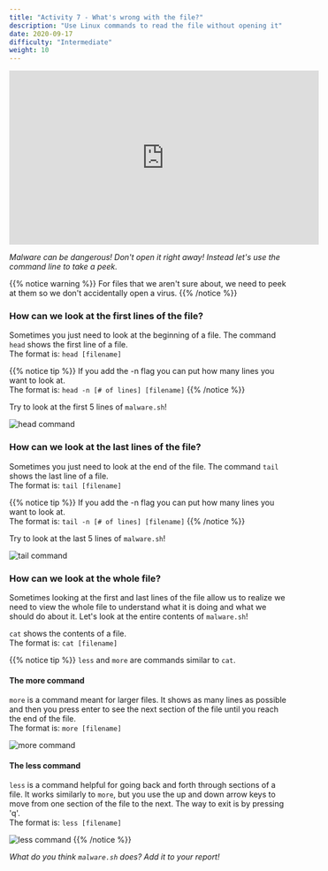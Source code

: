 ```yaml
---
title: "Activity 7 - What's wrong with the file?"
description: "Use Linux commands to read the file without opening it"
date: 2020-09-17
difficulty: "Intermediate"
weight: 10
---
```


<iframe width="560" height="315" src="https://www.youtube.com/embed/tgciAD4hbyU" alt="A YouTube video on Linux Basics Activity 7" frameborder="0" allow="accelerometer; autoplay; clipboard-write; encrypted-media; gyroscope; picture-in-picture" allowfullscreen></iframe>

*Malware can be dangerous! Don't open it right away! Instead let's use the command line to take a peek.*

{{% notice warning %}}
For files that we aren't sure about, we need to peek at them so we don't accidentally open a virus.
{{% /notice %}}

### How can we look at the first lines of the file?

Sometimes you just need to look at the beginning of a file. The command `head` shows the first line of a file.  
The format is: `head [filename]`

{{% notice tip %}} 
If you add the -n flag you can put how many lines you want to look at.  
The format is: `head -n [# of lines] [filename]`
{{% /notice %}}

Try to look at the first 5 lines of `malware.sh`!

![head command](../images/Act7.1.png?classes=border,shadow)

### How can we look at the last lines of the file?

Sometimes you just need to look at the end of the file. The command `tail` shows the last line of a file.  
The format is: `tail [filename]`

{{% notice tip %}} 
If you add the -n flag you can put how many lines you want to look at.  
The format is: `tail -n [# of lines] [filename]`
{{% /notice %}}

Try to look at the last 5 lines of `malware.sh`!

![tail command](../images/Act7.2.png?classes=border,shadow)

### How can we look at the whole file?

Sometimes looking at the first and last lines of the file allow us to realize we need to view the whole file to understand what it is doing and what we should do about it.
Let's look at the entire contents of `malware.sh`!

`cat` shows the contents of a file.  
The format is: `cat [filename]`

{{% notice tip %}} 
`less` and `more` are commands similar to `cat`.

#### The more command

`more` is a command meant for larger files. It shows as many lines as possible and then you press enter to see the next section of the file until you reach the end of the file.  
The format is: `more [filename]`

![more command](../images/Act7.3.png?classes=border,shadow)

#### The less command

`less` is a command helpful for going back and forth through sections of a file. It works similarly to `more`, but you use the up and down arrow keys to move from one section of the file to the next. The way to exit is by pressing 'q'.  
The format is: `less [filename]`

![less command](../images/Act7.4.png?classes=border,shadow)
{{% /notice %}}

*What do you think `malware.sh` does? Add it to your report!*
